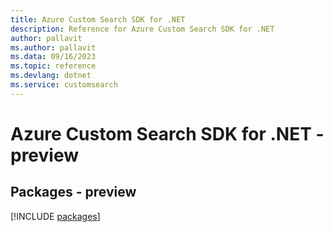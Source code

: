 ```yaml
---
title: Azure Custom Search SDK for .NET
description: Reference for Azure Custom Search SDK for .NET
author: pallavit
ms.author: pallavit
ms.data: 09/16/2023
ms.topic: reference
ms.devlang: dotnet
ms.service: customsearch
---
```

# Azure Custom Search SDK for .NET - preview
## Packages - preview
[!INCLUDE [packages](custom-search-index.md)]